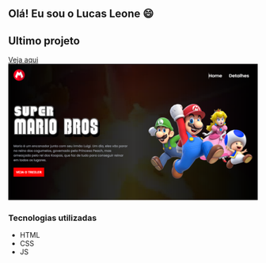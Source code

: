 ## Olá! Eu sou o Lucas Leone 😄

## Ultimo projeto 
 <a href="https://lcsleone.github.io/projeto-HTML/">Veja aqui</a>
 <img src="./mario.png" alt="Projeto Super Mario">

### Tecnologias utilizadas
- HTML
- CSS
- JS
<!--
**LcsLeone/LcsLeone** is a ✨ _special_ ✨ repository because its `README.md` (this file) appears on your GitHub profile.

Here are some ideas to get you started:

- 🔭 I’m currently working on ...
- 🌱 I’m currently learning ...
- 👯 I’m looking to collaborate on ...
- 🤔 I’m looking for help with ...
- 💬 Ask me about ...
- 📫 How to reach me: ...
- 😄 Pronouns: ...
- ⚡ Fun fact: ...
-->
